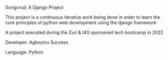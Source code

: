 Songcrud; A Django Project

This project is a continuous iterative work being done in order to learn the core principles of python web development using the django framework

A project executed during the Zuri & I4G sponsored tech bootcamp in 2022

Developer: Agboyinu Success

Language: Python